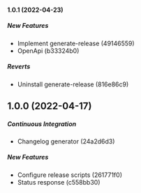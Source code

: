 #### 1.0.1 (2022-04-23)

##### New Features

*  Implement generate-release (49146559)
*  OpenApi (b33324b0)

##### Reverts

*  Uninstall generate-release (816e86c9)

## 1.0.0 (2022-04-17)

##### Continuous Integration

*  Changelog generator (24a2d6d3)

##### New Features

*  Configure release scripts (261771f0)
*  Status response (c558bb30)

